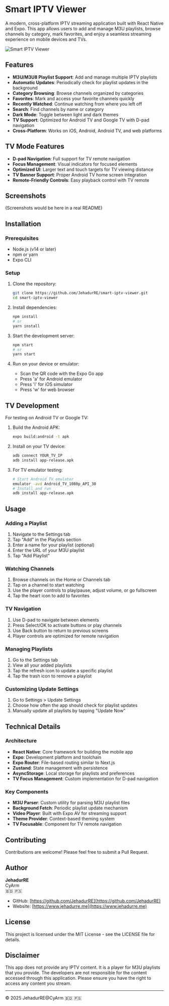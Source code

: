 # Smart IPTV Viewer

A modern, cross-platform IPTV streaming application built with React Native and Expo. This app allows users to add and manage M3U playlists, browse channels by category, mark favorites, and enjoy a seamless streaming experience on mobile devices and TVs.

![Smart IPTV Viewer](https://images.unsplash.com/photo-1584905066893-7d5c142ba4e1?q=80&w=256&auto=format&fit=crop)

## Features

- **M3U/M3U8 Playlist Support**: Add and manage multiple IPTV playlists
- **Automatic Updates**: Periodically check for playlist updates in the background
- **Category Browsing**: Browse channels organized by categories
- **Favorites**: Mark and access your favorite channels quickly
- **Recently Watched**: Continue watching from where you left off
- **Search**: Find channels by name or category
- **Dark Mode**: Toggle between light and dark themes
- **TV Support**: Optimized for Android TV and Google TV with D-pad navigation
- **Cross-Platform**: Works on iOS, Android, Android TV, and web platforms

## TV Mode Features

- **D-pad Navigation**: Full support for TV remote navigation
- **Focus Management**: Visual indicators for focused elements
- **Optimized UI**: Larger text and touch targets for TV viewing distance
- **TV Banner Support**: Proper Android TV home screen integration
- **Remote-Friendly Controls**: Easy playback control with TV remote

## Screenshots

(Screenshots would be here in a real README)

## Installation

### Prerequisites

- Node.js (v14 or later)
- npm or yarn
- Expo CLI

### Setup

1. Clone the repository:
   ```bash
   git clone https://github.com/JehadurRE/smart-iptv-viewer.git
   cd smart-iptv-viewer
   ```

2. Install dependencies:
   ```bash
   npm install
   # or
   yarn install
   ```

3. Start the development server:
   ```bash
   npm start
   # or
   yarn start
   ```

4. Run on your device or emulator:
   - Scan the QR code with the Expo Go app
   - Press 'a' for Android emulator
   - Press 'i' for iOS simulator
   - Press 'w' for web browser

## TV Development

For testing on Android TV or Google TV:

1. Build the Android APK:
   ```bash
   expo build:android -t apk
   ```

2. Install on your TV device:
   ```bash
   adb connect YOUR_TV_IP
   adb install app-release.apk
   ```

3. For TV emulator testing:
   ```bash
   # Start Android TV emulator
   emulator -avd Android_TV_1080p_API_30
   # Install and run
   adb install app-release.apk
   ```

## Usage

### Adding a Playlist

1. Navigate to the Settings tab
2. Tap "Add" in the Playlists section
3. Enter a name for your playlist (optional)
4. Enter the URL of your M3U playlist
5. Tap "Add Playlist"

### Watching Channels

1. Browse channels on the Home or Channels tab
2. Tap on a channel to start watching
3. Use the player controls to play/pause, adjust volume, or go fullscreen
4. Tap the heart icon to add to favorites

### TV Navigation

1. Use D-pad to navigate between elements
2. Press Select/OK to activate buttons or play channels
3. Use Back button to return to previous screens
4. Player controls are optimized for remote navigation

### Managing Playlists

1. Go to the Settings tab
2. View all your added playlists
3. Tap the refresh icon to update a specific playlist
4. Tap the trash icon to remove a playlist

### Customizing Update Settings

1. Go to Settings > Update Settings
2. Choose how often the app should check for playlist updates
3. Manually update all playlists by tapping "Update Now"

## Technical Details

### Architecture

- **React Native**: Core framework for building the mobile app
- **Expo**: Development platform and toolchain
- **Expo Router**: File-based routing similar to Next.js
- **Zustand**: State management with persistence
- **AsyncStorage**: Local storage for playlists and preferences
- **TV Focus Management**: Custom implementation for D-pad navigation

### Key Components

- **M3U Parser**: Custom utility for parsing M3U playlist files
- **Background Fetch**: Periodic playlist update mechanism
- **Video Player**: Built with Expo AV for streaming support
- **Theme Provider**: Context-based theming system
- **TV Focusable**: Component for TV remote navigation

## Contributing

Contributions are welcome! Please feel free to submit a Pull Request.

## Author

**JehadurRE**  
CyArm  
🇧🇩 🇵🇸

- GitHub: [https://github.com/JehadurRE](https://github.com/JehadurRE)
- Website: [https://www.jehadurre.me](https://www.jehadurre.me)

## License

This project is licensed under the MIT License - see the LICENSE file for details.

## Disclaimer

This app does not provide any IPTV content. It is a player for M3U playlists that you provide. The developers are not responsible for the content accessed through this application. Please ensure you have the right to access any content you stream.

---

© 2025 JehadurRE@CyArm 🇧🇩 🇵🇸